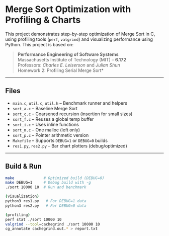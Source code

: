 # Merge Sort Optimization with Profiling & Charts

This project demonstrates step-by-step optimization of Merge Sort in C, using profiling tools (`perf`, `valgrind`) and visualizing performance using Python.
This project is based on:
> **Performance Engineering of Software Systems**  
> Massachusetts Institute of Technology (MIT) – **6.172**  
> Professors: *Charles E. Leiserson* and *Julian Shun*  
> Homework 2: Profiling Serial Merge Sort*

---

## Files

- `main.c`, `util.c`, `util.h` – Benchmark runner and helpers
- `sort_a.c` – Baseline Merge Sort  
- `sort_c.c` – Coarsened recursion (insertion for small sizes)  
- `sort_f.c` – Reuses a global temp buffer  
- `sort_i.c` – Uses inline functions  
- `sort_m.c` – One malloc (left only)  
- `sort_p.c` – Pointer arithmetic version  
- `Makefile` – Supports `DEBUG=1` or `DEBUG=0` builds  
- `res1.py`, `res2.py` – Bar chart plotters (debug/optimized)

---

## Build & Run

```bash
make             # Optimized build (DEBUG=0)
make DEBUG=1     # Debug build with -g
./sort 10000 10  # Run and benchmark

(visualization)
python3 res1.py   # For DEBUG=1 data
python3 res2.py   # For DEBUG=0 data

(profiling)
perf stat ./sort 10000 10
valgrind --tool=cachegrind ./sort 10000 10
cg_annotate cachegrind.out.* > report.txt

